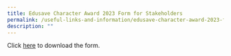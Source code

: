 ```yaml
---
title: Edusave Character Award 2023 Form for Stakeholders
permalink: /useful-links-and-information/edusave-character-award-2023-form-for-stakeholders/
description: ""
---
```

Click [here](/files/edusave%20character%20award%202023%20(letter%20to%20parents%20&%20nomination%20form).pdf) to download the form.
